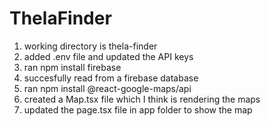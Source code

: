 # ThelaFinder

<!-- log -->
1) working directory is thela-finder
2) added .env file and updated the API keys
3) ran npm install firebase
4) succesfully read from a firebase database
5) ran npm install @react-google-maps/api
6) created a Map.tsx file which I think is rendering the maps
7) updated the page.tsx file in app folder to show the map